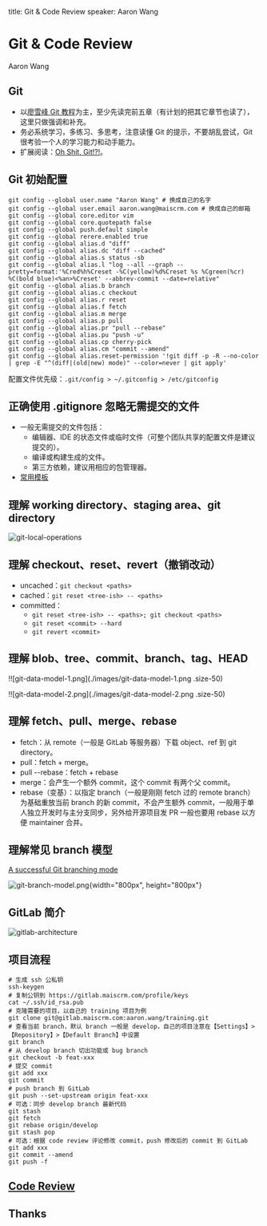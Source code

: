 title: Git & Code Review
speaker: Aaron Wang

<slide />

# Git & Code Review

Aaron Wang

<slide />

## Git

- 以[廖雪峰 Git 教程](https://www.liaoxuefeng.com/wiki/896043488029600)为主，至少先读完前五章（有计划的把其它章节也读了），这里只做强调和补充。
- 务必系统学习，多练习、多思考，注意读懂 Git 的提示，不要胡乱尝试，Git 很考验一个人的学习能力和动手能力。
- 扩展阅读：[Oh Shit, Git!?!](https://ohshitgit.com/)。

<slide />

## Git 初始配置

```shell
git config --global user.name "Aaron Wang" # 换成自己的名字
git config --global user.email aaron.wang@maiscrm.com # 换成自己的邮箱
git config --global core.editor vim
git config --global core.quotepath false
git config --global push.default simple
git config --global rerere.enabled true
git config --global alias.d "diff"
git config --global alias.dc "diff --cached"
git config --global alias.s status -sb
git config --global alias.l "log --all --graph --pretty=format:'%Cred%h%Creset -%C(yellow)%d%Creset %s %Cgreen(%cr) %C(bold blue)<%an>%Creset' --abbrev-commit --date=relative"
git config --global alias.b branch
git config --global alias.c checkout
git config --global alias.r reset
git config --global alias.f fetch
git config --global alias.m merge
git config --global alias.p pull
git config --global alias.pr "pull --rebase"
git config --global alias.pu "push -u"
git config --global alias.cp cherry-pick
git config --global alias.cm "commit --amend"
git config --global alias.reset-permission '!git diff -p -R --no-color | grep -E "^(diff|(old|new) mode)" --color=never | git apply'
```

配置文件优先级：`.git/config > ~/.gitconfig > /etc/gitconfig`

<slide />

## 正确使用 .gitignore 忽略无需提交的文件

- 一般无需提交的文件包括：
    - 编辑器、IDE 的状态文件或临时文件（可整个团队共享的配置文件是建议提交的）。
    - 编译或构建生成的文件。
    - 第三方依赖，建议用相应的包管理器。
- [常用模板](https://github.com/github/gitignore)

<slide />

## 理解 working directory、staging area、git directory

![git-local-operations](./images/git-local-operations.png)

<slide />

## 理解 checkout、reset、revert（撤销改动）

- uncached：`git checkout <paths>`
- cached：`git reset <tree-ish> -- <paths>`
- committed：
    - `git reset <tree-ish> -- <paths>; git checkout <paths>`
    - `git reset <commit> --hard`
    - `git revert <commit>`

<slide />

## 理解 blob、tree、commit、branch、tag、HEAD

!![git-data-model-1.png](./images/git-data-model-1.png .size-50)

!![git-data-model-2.png](./images/git-data-model-2.png .size-50)

<slide />

## 理解 fetch、pull、merge、rebase

- fetch：从 remote（一般是 GitLab 等服务器）下载 object、ref 到 git directory。
- pull：fetch + merge。
- pull --rebase：fetch + rebase
- merge：会产生一个额外 commit，这个 commit 有两个父 commit。
- rebase（变基）：以指定 branch（一般是刚刚 fetch 过的 remote branch）为基础重放当前 branch 的新 commit，不会产生额外 commit，一般用于单人独立开发时与主分支同步，另外给开源项目发 PR 一般也要用 rebase 以方便 maintainer 合并。

<slide />

## 理解常见 branch 模型

[A successful Git branching mode](https://nvie.com/posts/a-successful-git-branching-model/)

![git-branch-model.png](./images/git-branch-model.png){width="800px", height="800px"}

<slide />

## GitLab 简介

![gitlab-architecture](./images/gitlab-architecture.png)

<slide />

## 项目流程

```shell
# 生成 ssh 公私钥
ssh-keygen
# 复制公钥到 https://gitlab.maiscrm.com/profile/keys
cat ~/.ssh/id_rsa.pub
# 克隆需要的项目，以自己的 training 项目为例
git clone git@gitlab.maiscrm.com:aaron.wang/training.git
# 查看当前 branch，默认 branch 一般是 develop，自己的项目注意在【Settings】>【Repository】>【Default Branch】中设置
git branch
# 从 develop branch 切出功能或 bug branch
git checkout -b feat-xxx
# 提交 commit
git add xxx
git commit
# push branch 到 GitLab
git push --set-upstream origin feat-xxx
# 可选：同步 develop branch 最新代码
git stash
git fetch
git rebase origin/develop
git stash pop
# 可选：根据 code review 评论修改 commit，push 修改后的 commit 到 GitLab
git add xxx
git commit --amend
git push -f
```

<slide />

## [Code Review](https://kb.maiscrm.com/grpc/development.html#code-review)

<slide />

## Thanks
